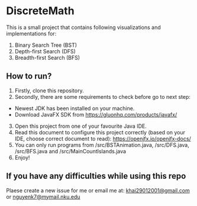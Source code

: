 # DiscreteMath
This is a small project that contains following visualizations and implementations for:
1. Binary Search Tree (BST)
2. Depth-first Search (DFS)
3. Breadth-first Search (BFS)

## How to run?
1. Firstly, clone this repository.
2. Secondly, there are some requirements to check before go to next step:
  - Newest JDK has been installed on your machine.
  - Download JavaFX SDK from https://gluonhq.com/products/javafx/
3. Open this project from one of your favourite Java IDE.
4. Read this document to configure this project correctly (based on your IDE, choose correct document to read): https://openjfx.io/openjfx-docs/
5. You can only run programs from /src/BSTAnimation.java, /src/DFS.java, /src/BFS.java and /src/MainCountIslands.java
6. Enjoy!

## If you have any difficulties while using this repo
Plaese create a new issue for me or email me at: khai29012001@gmail.com or nguyenk7@mymail.nku.edu 
